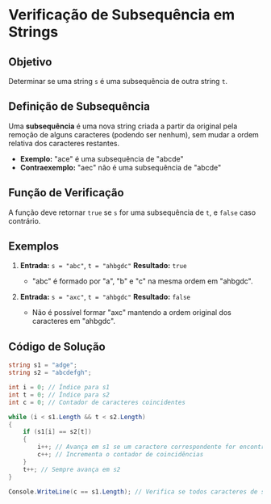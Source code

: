 # Verificação de Subsequência em Strings

## Objetivo
Determinar se uma string `s` é uma subsequência de outra string `t`.

## Definição de Subsequência
Uma **subsequência** é uma nova string criada a partir da original pela remoção de alguns caracteres (podendo ser nenhum), sem mudar a ordem relativa dos caracteres restantes.

- **Exemplo:** "ace" é uma subsequência de "abcde"
- **Contraexemplo:** "aec" não é uma subsequência de "abcde"

## Função de Verificação
A função deve retornar `true` se `s` for uma subsequência de `t`, e `false` caso contrário.

## Exemplos

1. **Entrada:** `s = "abc"`, `t = "ahbgdc"`
   **Resultado:** `true`
   - "abc" é formado por "a", "b" e "c" na mesma ordem em "ahbgdc".

2. **Entrada:** `s = "axc"`, `t = "ahbgdc"`
   **Resultado:** `false`
   - Não é possível formar "axc" mantendo a ordem original dos caracteres em "ahbgdc".

## Código de Solução

```csharp
string s1 = "adge";
string s2 = "abcdefgh";

int i = 0; // Índice para s1
int t = 0; // Índice para s2
int c = 0; // Contador de caracteres coincidentes

while (i < s1.Length && t < s2.Length)
{
    if (s1[i] == s2[t])
    {
        i++; // Avança em s1 se um caractere correspondente for encontrado
        c++; // Incrementa o contador de coincidências
    }
    t++; // Sempre avança em s2
}

Console.WriteLine(c == s1.Length); // Verifica se todos caracteres de s1 foram encontrados
